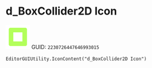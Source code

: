 # d_BoxCollider2D Icon
![](/img/d_BoxCollider2D%20Icon.png)
GUID: `2230726447646993015`
```
EditorGUIUtility.IconContent("d_BoxCollider2D Icon")
```
